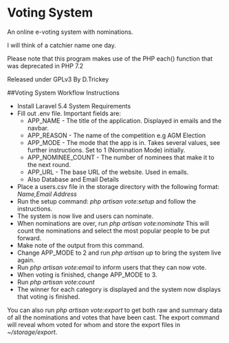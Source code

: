 # Voting System
An online e-voting system with nominations.

I will think of a catchier name one day.

Please note that this program makes use of the PHP each() function that was deprecated in PHP 7.2

Released under GPLv3 By D.Trickey


##Voting System Workflow Instructions

* Install Laravel 5.4 System Requirements
* Fill out .env file. Important fields are:
    * APP_NAME - The title of the application. Displayed in emails and the navbar.
    * APP_REASON - The name of the competition e.g AGM Election
    * APP_MODE - The mode that the app is in. Takes several values, see further instructions. Set to 1 (Nomination Mode) initially.
    * APP_NOMINEE_COUNT - The number of nominees that make it to the next round.
    * APP_URL - The base URL of the website. Used in emails.
    * Also Database and Email Details
* Place a users.csv file in the storage directory with the following format: *Name,Email Address*
* Run the setup command: *php artisan vote:setup* and follow the instructions.
* The system is now live and users can nominate.
* When nominations are over, run *php artisan vote:nominate* This will count the nominations and select the most popular people to be put forward.
* Make note of the output from this command.
* Change APP_MODE to 2 and run *php artisan up* to bring the system live again.
* Run *php artisan vote:email* to inform users that they can now vote.
* When voting is finished, change APP_MODE to 3.
* Run *php artisan vote:count*
* The winner for each category is displayed and the system now displays that voting is finished.
     
You can also run *php artisan vote:export* to get both raw and summary data of all the nominations and votes that have been cast.
The export command will reveal whom voted for whom and store the export files in *~/storage/export*.
